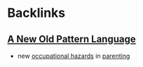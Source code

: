 
# Backlinks
## [A New Old Pattern Language](<A New Old Pattern Language.md>)
- new [occupational hazards](<occupational hazards.md>) in [parenting](<parenting.md>)

